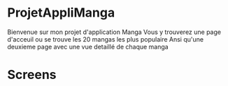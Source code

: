 # ProjetAppliManga

Bienvenue sur mon projet d'application Manga 
Vous y trouverez une page d'acceuil ou se trouve les 20 mangas les plus populaire
Ansi qu'une deuxieme page avec une vue detaillé de chaque manga 


# Screens
